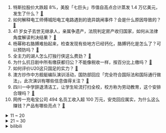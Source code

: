1. 特斯拉股价大跌超 8%，美股「七巨头」市值自高点合计蒸发 1.4 万亿美元，发生了什么？ [:link:](https://www.zhihu.com/question/13418352197)
2. 如何解释电工师傅城阳电工电路遇到的诡异跳闸事件？会是什么原因导致的？ [:link:](https://www.zhihu.com/question/13136039620)
3. 41 岁女子去世无继承人，亲属争遗产，法院判定房产收归国家，如何从法律角度解读判决结果？ [:link:](https://www.zhihu.com/question/9927598964)
4. 杨幂称右胳膊难抬起来，检查发现有些地方已经钙化，胳膊钙化是怎么了？可以预防吗？ [:link:](https://www.zhihu.com/question/13360489549)
5. 全主力的湖人怎么打独行侠这么费劲？ [:link:](https://www.zhihu.com/question/13434350567)
6. 为什么抗日剧中所有缴获都归公？不能像税收一样，按百分比上缴吗？ [:link:](https://www.zhihu.com/question/13252769349)
7. 如何评价U20这只国足的实力？ [:link:](https://www.zhihu.com/question/13048733039)
8. 澳方炒作中方舰艇编队演训活动，国防部回应「完全符合国际法和国际通行做法」，此次演训有哪些信息值得关注？ [:link:](https://www.zhihu.com/question/13426812920)
9. 四川一中学辞退清洁工，让学生轮流打扫全校，校方称为劳动教育，这个安排合理吗？ [:link:](https://www.zhihu.com/question/13368712566)
10. 网传一充电宝公司 494 名员工收入超 100 万元，安克回应属实，为什么这么赚钱？产品有哪些亮点？ [:link:](https://www.zhihu.com/question/13361875678)
<details>
<summary>11 ~ 20</summary>

11. 网友发视频称「给猪喂砂糖橘，结果猪变成蓝色了」，为什么会出现这种现象？有什么危害吗？ [:link:](https://www.zhihu.com/question/12907781487)
12. 如何看待经历削弱后，《英雄联盟》梅尔胜率已跌至 45%？ [:link:](https://www.zhihu.com/question/13418325421)
13. 自认为关系好的同事成为我领导，并没有减少我的工作量，心里很不舒服，怎么开解自己? [:link:](https://www.zhihu.com/question/13184489509)
14. 在《哪吒 2》的加持下，2025 年全年票房能到 600 亿吗？ [:link:](https://www.zhihu.com/question/13374949649)
15. 《宝莲灯》电视剧中杨戬各种逼迫沉香成长的过程中真的全是放水吗？ [:link:](https://www.zhihu.com/question/56966813)
16. 月薪2万但毫无意义的工作，和月薪5千却改变世界的工作，你会怎么选？ [:link:](https://www.zhihu.com/question/11289645878)
17. 迈巴赫车主称自己的车未经告知被暴力测试，江汽回应称测试车为正规第三方租赁，具体情况如何？哪里出了问题？ [:link:](https://www.zhihu.com/question/13379528435)
18. LPL 2025 赛季第一赛段淘汰赛 BLG 1:3 TES，如何评价这场比赛？ [:link:](https://www.zhihu.com/question/13444538685)
19. 最近上班感觉越来越没意思，后面还有二三十年要上班，该怎么办呢？ [:link:](https://www.zhihu.com/question/5703257394)
20. 如何帮助 5 岁小朋友理解「偶尔」的概念？ [:link:](https://www.zhihu.com/question/12667441430)
</details>
<details>
<summary>21 ~ 30</summary>

21. 特朗普推出移民「金卡」，定价 500 万美元，政府可售 1000 万张来减少赤字，如何看待此事？ [:link:](https://www.zhihu.com/question/13443179638)
22. 当你上班可以摸鱼的时候可以做些什么？ [:link:](https://www.zhihu.com/question/365629693)
23. 有中文指示的外国机场有哪些？ [:link:](https://www.zhihu.com/question/10378765279)
24. 如果你的同事基本不回复工作信息，但是在你工作汇报的时候，他在不停说他的功劳，怎么办？ [:link:](https://www.zhihu.com/question/13281516414)
25. 如何评价2025年2月米哈游《崩坏星穹铁道》3.1 卡池，缇宝和云璃？ [:link:](https://www.zhihu.com/question/13360414527)
26. 求职面试时发现，考官问的问题，和招聘简章上的岗位说明和要求，70% 以上都有出入，该怎么办？ [:link:](https://www.zhihu.com/question/13167958363)
27. 总是主动加班会不会被领导赏识呢 ？ [:link:](https://www.zhihu.com/question/7706372320)
28. 如何评价动画片《BanG Dream! Ave Mujica》第九话? [:link:](https://www.zhihu.com/question/12185745265)
29. 2025 年 1 月燃油车市场份额从 46% 增至 59% 逆袭新能源汽车，反转的原因何在？ [:link:](https://www.zhihu.com/question/13290318683)
30. 王阳明心学难以传承的原因是不是清朝统治阶级的压迫造成? [:link:](https://www.zhihu.com/question/13063766594)
</details><details>
<summary>bilibili</summary>

</details>